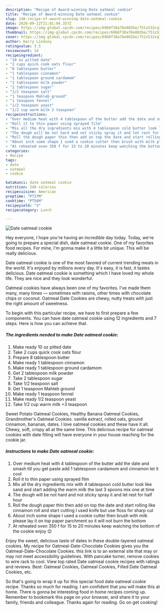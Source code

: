 ```yaml
---
description: "Recipe of Award-winning Date oatmeal cookie"
title: "Recipe of Award-winning Date oatmeal cookie"
slug: 148-recipe-of-award-winning-date-oatmeal-cookie
date: 2020-09-22T21:01:04.357Z
image: https://img-global.cpcdn.com/recipes/69b8f38a78e802be/751x532cq70/date-oatmeal-cookie-recipe-main-photo.jpg
thumbnail: https://img-global.cpcdn.com/recipes/69b8f38a78e802be/751x532cq70/date-oatmeal-cookie-recipe-main-photo.jpg
cover: https://img-global.cpcdn.com/recipes/69b8f38a78e802be/751x532cq70/date-oatmeal-cookie-recipe-main-photo.jpg
author: Harry Lindsey
ratingvalue: 3.5
reviewcount: 14
recipeingredient:
- "10 oz pitted date"
- "2 cups quick cook oats flour"
- "8 tablespoon butter"
- "1 tablespoon cinnamon"
- "1 tablespoon ground cardamom"
- "2 tablespoon milk powder"
- "2 tablespoon sugar"
- "1/2 teaspoon salt"
- "1 teaspoon Mahleb ground"
- "1 teaspoon fennel"
- "1/2 teaspoon yeast"
- "1/2 cup warm milk 3 teaspoon"
recipeinstructions:
- "Over medium heat with 4 tablespoon of the butter add the date and smash till you get paste add 1 tablespoon cardamom and cinnamon let it cool"
- "Roll it to thin paper using sprayed film"
- "Mix all the dry ingredients mix with 4 tablespoon cold butter look like sand and start adding the warm milk the last 3 spoons mix one at time"
- "The dough will be not hard and not sticky spray it and let rest for half hour"
- "Roll the dough paper thin then add on top the date and start rolling like cinnamon roll and start cutting I used knife but use floss for sharp cut"
- "About inch some shape I used a cookie cutter then brush with milk please lay it on top paper parchment so it will not burn the bottom"
- "At reheated oven 350 f for 15 to 20 minutes keep watching the bottom of the cookie enjoy 😉"
categories:
- Recipe
tags:
- date
- oatmeal
- cookie

katakunci: date oatmeal cookie 
nutrition: 240 calories
recipecuisine: American
preptime: "PT37M"
cooktime: "PT56M"
recipeyield: "3"
recipecategory: Lunch

---
```



![Date oatmeal cookie](https://img-global.cpcdn.com/recipes/69b8f38a78e802be/751x532cq70/date-oatmeal-cookie-recipe-main-photo.jpg)

Hey everyone, I hope you're having an incredible day today. Today, we're going to prepare a special dish, date oatmeal cookie. One of my favorites food recipes. For mine, I'm gonna make it a little bit unique. This will be really delicious.

Date oatmeal cookie is one of the most favored of current trending meals in the world. It's enjoyed by millions every day. It's easy, it is fast, it tastes delicious. Date oatmeal cookie is something which I have loved my whole life. They are nice and they look wonderful.

Oatmeal cookies have always been one of my favorites. I&#39;ve made them many, many times — sometimes with raisins, other times with chocolate chips or coconut. Oatmeal Date Cookies are chewy, nutty treats with just the right amount of sweetness.


To begin with this particular recipe, we have to first prepare a few components. You can have date oatmeal cookie using 12 ingredients and 7 steps. Here is how you can achieve that.

<!--inarticleads1-->

##### The ingredients needed to make Date oatmeal cookie:

1. Make ready 10 oz pitted date
1. Take 2 cups quick cook oats flour
1. Prepare 8 tablespoon butter
1. Make ready 1 tablespoon cinnamon
1. Make ready 1 tablespoon ground cardamom
1. Get 2 tablespoon milk powder
1. Take 2 tablespoon sugar
1. Take 1/2 teaspoon salt
1. Get 1 teaspoon Mahleb ground
1. Make ready 1 teaspoon fennel
1. Make ready 1/2 teaspoon yeast
1. Take 1/2 cup warm milk +3 teaspoon


Sweet Potato Oatmeal Cookies, Healthy Banana Oatmeal Cookies, Grandmother&#39;s Oatmeal Cookies. vanilla extract, rolled oats, ground cinnamon, bananas, dates. I love oatmeal cookies and these have it all. Chewy, soft, crispy all at the same time. This delicious recipe for oatmeal cookies with date filling will have everyone in your house reaching for the cookie jar. 

<!--inarticleads2-->

##### Instructions to make Date oatmeal cookie:

1. Over medium heat with 4 tablespoon of the butter add the date and smash till you get paste add 1 tablespoon cardamom and cinnamon let it cool
1. Roll it to thin paper using sprayed film
1. Mix all the dry ingredients mix with 4 tablespoon cold butter look like sand and start adding the warm milk the last 3 spoons mix one at time
1. The dough will be not hard and not sticky spray it and let rest for half hour
1. Roll the dough paper thin then add on top the date and start rolling like cinnamon roll and start cutting I used knife but use floss for sharp cut
1. About inch some shape I used a cookie cutter then brush with milk please lay it on top paper parchment so it will not burn the bottom
1. At reheated oven 350 f for 15 to 20 minutes keep watching the bottom of the cookie enjoy 😉


Enjoy the sweet, delicious taste of dates in these double-layered oatmeal cookies. My recipe for Oatmeal-Date-Chocolate Cookies gives you the Oatmeal-Date-Chocolate Cookies. this link is to an external site that may or may not meet accessibility guidelines. With pancake turner, remove cookies to wire rack to cool. View top rated Date oatmeal cookie recipes with ratings and reviews. Best: Oatmeal Cookies, Oatmeal Cookies, Filled Date Oatmeal Cookies, etc. 

So that's going to wrap it up for this special food date oatmeal cookie recipe. Thanks so much for reading. I am confident that you will make this at home. There is gonna be interesting food in home recipes coming up. Remember to bookmark this page on your browser, and share it to your family, friends and colleague. Thanks again for reading. Go on get cooking!
